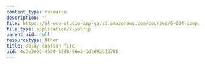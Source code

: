 ```yaml
---
content_type: resource
description: ''
file: https://ol-ocw-studio-app-qa.s3.amazonaws.com/courses/6-004-computation-structures-spring-2017/4c3e3e90462459d896e21da69ab33785_J5Mg_tqT18g.vtt
file_type: application/x-subrip
parent_uid: null
resourcetype: Other
title: 3play caption file
uid: 4c3e3e90-4624-59d8-96e2-1da69ab33785
---
```


